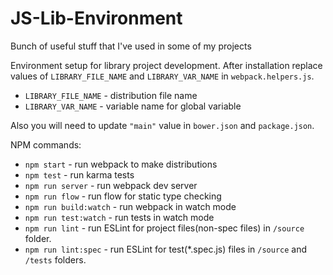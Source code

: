 # JS-Lib-Environment

Bunch of useful stuff that I've used in some of my projects

Environment setup for library project development.
After installation replace values of `LIBRARY_FILE_NAME` and `LIBRARY_VAR_NAME` in `webpack.helpers.js`.
* `LIBRARY_FILE_NAME` - distribution file name
* `LIBRARY_VAR_NAME` - variable name for global variable

Also you will need to update `"main"` value in `bower.json` and `package.json`.

NPM commands:
* `npm start` - run webpack to make distributions
* `npm test` - run karma tests
* `npm run server` - run webpack dev server
* `npm run flow` - run flow for static type checking
* `npm run build:watch` - run webpack in watch mode
* `npm run test:watch` - run tests in watch mode
* `npm run lint` - run ESLint for project files(non-spec files) in `/source` folder.
* `npm run lint:spec` - run ESLint for test(*.spec.js) files in `/source` and `/tests` folders.
